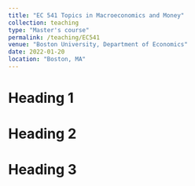 ```yaml
---
title: "EC 541 Topics in Macroeconomics and Money"
collection: teaching
type: "Master's course"
permalink: /teaching/EC541
venue: "Boston University, Department of Economics"
date: 2022-01-20
location: "Boston, MA"
---
```



Heading 1
======

Heading 2
======

Heading 3
======
